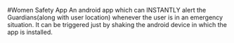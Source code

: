 #Women Safety App 
An android app which can INSTANTLY alert the Guardians(along with user location) whenever the user is in an emergency situation. It can be triggered just by shaking the android device in which the app is installed.
